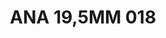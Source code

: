 ---
title: ANA 19,5MM 018
date: 
draft: false

# descripcion
description : Anillo de plata 925 y nácar

materials: Plata 925

color: 

dimensions: 19.5mm diámetro

code: 05-29-1284

type: "Anillos"

categories: []

price: $11.530,00

price_eftvo: $9.800,00

# Images
# first image will be shown in the product page
images:
  # - image: "images/path_to_image"
  # La ubicacion de las imagenes es imagenes/Anillos/Anillos.Nácar/05-29-1284-ana-19,5mm-018
  - image: "./images/anillos/nácar/05-29-1284-ana-19,5mm-018.jpg"
---